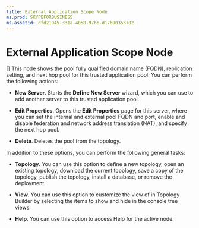 ```yaml
---
title: External Application Scope Node
ms.prod: SKYPEFORBUSINESS
ms.assetid: dfd21945-331a-4058-97b6-d17690353702
---
```



# External Application Scope Node
[]
This node shows the pool fully qualified domain name (FQDN), replication setting, and next hop pool for this trusted application pool. You can perform the following actions:
  
    
    


- **New Server**. Starts the **Define New Server** wizard, which you can use to add another server to this trusted application pool.
    
  
- **Edit Properties**. Opens the **Edit Properties** page for this server, where you can set the internal and external pool FQDN and port, enable and disable federation and network address translation (NAT), and specify the next hop pool.
    
  
- **Delete**. Deletes the pool from the topology.
    
  

In addition to these options, you can perform the following general tasks:
  
    
    


- **Topology**. You can use this option to define a new topology, open an existing topology, download the current topology, save a copy of the topology, publish the topology, install a database, or remove the deployment.
    
  
- **View**. You can use this option to customize the view of in Topology Builder by selecting the items to show and hide in the console tree views.
    
  
- **Help**. You can use this option to access Help for the active node.
    
  

